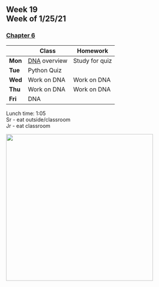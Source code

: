 <meta http-equiv="refresh" content="300"/>

## Week 19<br>Week of 1/25/21

### [Chapter 6](/ap/curriculum/6)

|         | Class | Homework |
| ------- | ----- | -------- |
| **Mon** | [DNA](https://cs50.harvard.edu/ap/2021/curriculum/x/psets/6/dna/) overview | Study for quiz |
| **Tue** | Python Quiz |  |
| **Wed** | Work on DNA | Work on DNA |
| **Thu** | Work on DNA | Work on DNA |
| **Fri** | DNA |          |

Lunch time: 1:05  
Sr - eat outside/classroom  
Jr - eat classroom  

<img src="" alt="" height="400">

